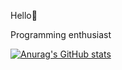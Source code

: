 Hello🖖


Programming enthusiast

[![Anurag's GitHub stats](https://github-readme-stats.vercel.app/api?username=LohanSiqueira)](https://github.com/LohanSiqueira/github-readme-stats)
